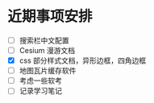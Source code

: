 # 近期事项安排
- [ ] 搜索栏中文配置
- [ ] Cesium 漫游文档
- [x] css 部分样式文档，异形边框，四角边框
- [ ] 地图瓦片缓存软件
- [ ] 考虑一些软考
- [ ] 记录学习笔记
